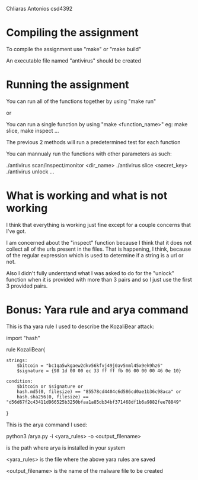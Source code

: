 Chliaras Antonios
csd4392

# Compiling the assignment

To compile the assignment use "make" or "make build"

An executable file  named "antivirus" should be created

# Running the assignment

You can run all of the functions together by using "make run"

or

You can run a single function by using "make <function_name>"
eg: make slice, make inspect ...

The previous 2 methods will run a predetermined test for each function

You can mannualy run the functions with other parameters as such:

./antivirus scan/inspect/monitor <dir_name>
./antivirus slice <secret_key>
./antivirus unlock <pair1> <pair2> <pair3> ...

# What is working and what is not working

I think that everything is working just fine except for
a couple concerns that I've got.

I am concerned about the "inspect" function because I think
that it does not collect all of the urls present in the files.
That is happening, I think, because of the regular expression
which is used to determine if a string is a url or not.

Also I didn't fully understand what I was asked to do for
the "unlock" function when it is provided with more than 3
pairs and so I just use the first 3 provided pairs.

# Bonus: Yara rule and arya command

This is tha yara rule I used to describe the KozaliBear attack:

import "hash"

rule KozaliBear{

    strings:
        $bitcoin = "bc1qa5wkgaew2dkv56kfvj49j0av5nml45x9ek9hz6"
        $signature = {98 1d 00 00 ec 33 ff ff fb 06 00 00 00 46 0e 10}

    condition:
        $bitcoin or $signature or 
        hash.md5(0, filesize) == "85578cd4404c6d586cd0ae1b36c98aca" or 
        hash.sha256(0, filesize) == "d56d67f2c43411d966525b3250bfaa1a85db34bf371468df1b6a9882fee78849"

}

This is the arya command I used:

python3 <path>/arya.py -i <yara_rules> -o <output_filename>

<path> is the path where arya is installed in your system

<yara_rules> is the file where the above yara rules are saved

<output_filename> is the name of the malware file to be created